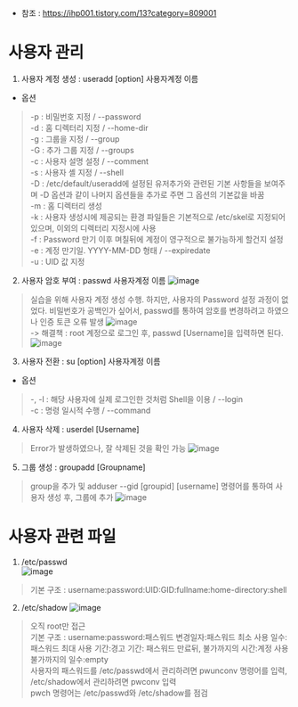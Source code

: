 * 참조 : https://ihp001.tistory.com/13?category=809001

사용자 관리
===========
1. 사용자 계정 생성 : useradd [option] 사용자계정 이름
* 옵션
> -p : 비밀번호 지정 / --password</br>
> -d : 홈 디렉터리 지정 / --home-dir</br>
> -g : 그룹을 지정 / --group</br>
> -G : 추가 그룹 지정 / --groups</br>
> -c : 사용자 설명 설정 / --comment</br>
> -s : 사용자 셸 지정 / --shell</br>
> -D : /etc/default/useradd에 설정된 유저추가와 관련된 기본 사항들을 보여주며 -D 옵션과 같이 나머지 옵션들을 추가로 주면 그 옵션의 기본값을 바꿈</br>
> -m : 홈 디렉터리 생성</br>
> -k : 사용자 생성시에 제공되는 환경 파일들은 기본적으로 /etc/skel로 지정되어 있으며, 이외의 디렉터리 지정시에 사용</br>
> -f : Password 만기 이후 며칠뒤에 계정이 영구적으로 불가능하게 할건지 설정</br>
> -e : 계정 만기일. YYYY-MM-DD 형태 / --expiredate</br>
> -u : UID 값 지정</br>
2. 사용자 암호 부여 : passwd 사용자계정 이름
   ![image](https://user-images.githubusercontent.com/70207093/184475763-8ae93e16-6df2-488c-a8f5-512841e674f2.png)
> 실습을 위해 사용자 계정 생성 수행. 하지만, 사용자의 Password 설정 과정이 없었다.
> 비밀번호가 공백인가 싶어서, passwd를 통하여 암호를 변경하려고 하였으나 인증 토큰 오류 발생
  ![image](https://user-images.githubusercontent.com/70207093/184475810-2e5c5b7f-d589-444b-a80f-7b267a93a0ad.png)</br>
-> 해결책 : root 계정으로 로그인 후, passwd [Username]을 입력하면 된다.</br>
  ![image](https://user-images.githubusercontent.com/70207093/184475839-06f80a66-e647-403e-9c51-08e15cd86613.png)
3. 사용자 전환 : su [option] 사용자계정 이름
* 옵션
> -, -l : 해당 사용자에 실제 로그인한 것처럼 Shell을 이용 / --login</br>
> -c : 명령 일시적 수행 / --command</br>
4. 사용자 삭제 : userdel [Username]
> Error가 발생하였으나, 잘 삭제된 것을 확인 가능
  ![image](https://user-images.githubusercontent.com/70207093/184475917-628eb253-95a1-4e99-b60b-1013f789a33a.png)
5. 그룹 생성 : groupadd [Groupname]
> group을 추가 및 adduser --gid [groupid] [username] 명령어를 통하여 사용자 생성 후, 그룹에 추가
  ![image](https://user-images.githubusercontent.com/70207093/184476050-bf722013-1db1-4e7f-87d7-0de680a3899f.png)


사용자 관련 파일
===============
1. /etc/passwd</br>
  ![image](https://user-images.githubusercontent.com/70207093/184475441-f32ad316-2474-48ce-8ff6-fff9f3401477.png)
> 기본 구조 : username:password:UID:GID:fullname:home-directory:shell
2. /etc/shadow
  ![image](https://user-images.githubusercontent.com/70207093/184475492-1089ba19-0aea-4268-9933-1c12a3915920.png)
> 오직 root만 접근</br>
> 기본 구조 : username:password:패스워드 변경일자:패스워드 최소 사용 일수:패스워드 최대 사용 기간:경고 기간: 패스워드 만료뒤, 불가까지의 시간:계정 사용 불가까지의 일수:empty</br>
> 사용자의 패스워드를 /etc/passwd에서 관리하려면 pwunconv 명령어를 입력, /etc/shadow에서 관리하려면 pwconv 입력</br>
> pwch 명령어는 /etc/passwd와 /etc/shadow를 점검</br>
